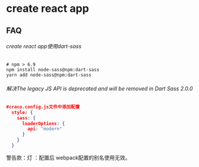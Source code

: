 # create react app

## FAQ

###### create react app使用dart-sass

```shell
# npm > 6.9
npm install node-sass@npm:dart-sass
yarn add node-sass@npm:dart-sass
```

###### 解决The legacy JS API is deprecated and will be removed in Dart Sass 2.0.0

```json
#craco.config.js文件中添加配置
  style: {
    sass: {
      loaderOptions: {
        api: "modern"
      }
    }
  }
```

警告款：灯 ：配置后 webpack配置的别名使用无效。